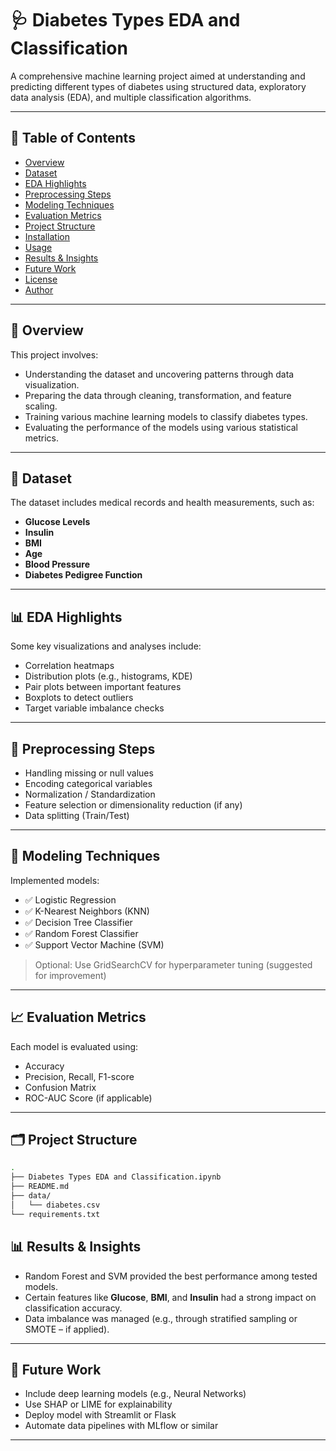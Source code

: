# 🩺 Diabetes Types EDA and Classification

A comprehensive machine learning project aimed at understanding and predicting different types of diabetes using structured data, exploratory data analysis (EDA), and multiple classification algorithms.

---

## 📌 Table of Contents

- [Overview](#overview)
- [Dataset](#dataset)
- [EDA Highlights](#eda-highlights)
- [Preprocessing Steps](#preprocessing-steps)
- [Modeling Techniques](#modeling-techniques)
- [Evaluation Metrics](#evaluation-metrics)
- [Project Structure](#project-structure)
- [Installation](#installation)
- [Usage](#usage)
- [Results & Insights](#results--insights)
- [Future Work](#future-work)
- [License](#license)
- [Author](#author)

---

## 🧠 Overview

This project involves:
- Understanding the dataset and uncovering patterns through data visualization.
- Preparing the data through cleaning, transformation, and feature scaling.
- Training various machine learning models to classify diabetes types.
- Evaluating the performance of the models using various statistical metrics.

---

## 📂 Dataset

The dataset includes medical records and health measurements, such as:
- **Glucose Levels**
- **Insulin**
- **BMI**
- **Age**
- **Blood Pressure**
- **Diabetes Pedigree Function**

>

---

## 📊 EDA Highlights

Some key visualizations and analyses include:
- Correlation heatmaps
- Distribution plots (e.g., histograms, KDE)
- Pair plots between important features
- Boxplots to detect outliers
- Target variable imbalance checks

---

## 🧹 Preprocessing Steps

- Handling missing or null values
- Encoding categorical variables
- Normalization / Standardization
- Feature selection or dimensionality reduction (if any)
- Data splitting (Train/Test)

---

## 🤖 Modeling Techniques

Implemented models:
- ✅ Logistic Regression
- ✅ K-Nearest Neighbors (KNN)
- ✅ Decision Tree Classifier
- ✅ Random Forest Classifier
- ✅ Support Vector Machine (SVM)

> Optional: Use GridSearchCV for hyperparameter tuning (suggested for improvement)

---

## 📈 Evaluation Metrics

Each model is evaluated using:
- Accuracy
- Precision, Recall, F1-score
- Confusion Matrix
- ROC-AUC Score (if applicable)

---

## 🗂 Project Structure

```bash
.
├── Diabetes Types EDA and Classification.ipynb
├── README.md
├── data/
│   └── diabetes.csv
└── requirements.txt
```


## 📊 Results & Insights

- Random Forest and SVM provided the best performance among tested models.
- Certain features like **Glucose**, **BMI**, and **Insulin** had a strong impact on classification accuracy.
- Data imbalance was managed (e.g., through stratified sampling or SMOTE – if applied).

---

## 🚀 Future Work

- Include deep learning models (e.g., Neural Networks)
- Use SHAP or LIME for explainability
- Deploy model with Streamlit or Flask
- Automate data pipelines with MLflow or similar

---
